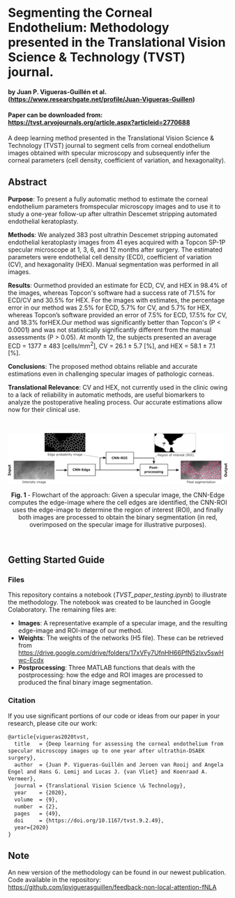 # Segmenting the Corneal Endothelium: Methodology presented in the Translational Vision Science & Technology (TVST) journal.
#### by Juan P. Vigueras-Guillén et al. (https://www.researchgate.net/profile/Juan-Vigueras-Guillen) 
#### Paper can be downloaded from: https://tvst.arvojournals.org/article.aspx?articleid=2770688

A deep learning method presented in the Translational Vision Science & Technology (TVST) journal to segment cells from corneal endothelium images obtained with specular microscopy and subsequently infer the corneal parameters (cell density, coefficient of variation, and hexagonality).

## Abstract

**Purpose**: To present a fully automatic method to estimate the corneal endothelium parameters fromspecular microscopy images and to use it to study a one-year follow-up after ultrathin Descemet stripping automated endothelial keratoplasty.

**Methods**: We analyzed 383 post ultrathin Descemet stripping automated endothelial keratoplasty images from 41 eyes acquired with a Topcon SP-1P specular microscope at 1, 3, 6, and 12 months after surgery. The estimated parameters were endothelial cell density (ECD), coefficient of variation (CV), and hexagonality (HEX). Manual segmentation was performed in all images.

**Results**: Ourmethod provided an estimate for ECD, CV, and HEX in 98.4% of the images, whereas Topcon's software had a success rate of 71.5% for ECD/CV and 30.5% for HEX. For the images with estimates, the percentage error in our method was 2.5% for ECD, 5.7% for CV, and 5.7% for HEX, whereas Topcon’s software provided an error of 7.5% for ECD, 17.5% for CV, and 18.3% forHEX.Our method was significantly better than Topcon's (P < 0.0001) and was not statistically significantly different from the manual assessments (P > 0.05). At month 12, the subjects presented an average ECD = 1377 ± 483 [cells/mm<sup>2</sup>], CV = 26.1 ± 5.7 [%], and HEX = 58.1 ± 7.1 [%].

**Conclusions**: The proposed method obtains reliable and accurate estimations even in challenging specular images of pathologic corneas.

**Translational Relevance**: CV and HEX, not currently used in the clinic owing to a lack of reliability in automatic methods, are useful biomarkers to analyze the postoperative healing process. Our accurate estimations allow now for their clinical use.

&nbsp;

<p align="center">
<img src="figures/Framework_CNNs_(TVST_figure).jpg" width="900px"/>
</p>
<p align="center">
<b>Fig. 1 </b> - Flowchart of the approach: Given a specular image, the CNN-Edge computes the edge-image where the cell edges are identified, the CNN-ROI uses the edge-image to determine the region of interest (ROI), and finally both images are processed to obtain the binary segmentation (in red, overimposed on the specular image for illustrative purposes).
</p>

&nbsp;

## Getting Started Guide

### Files

This repository contains a notebook (_TVST_paper_testing.ipynb_) to illustrate the methodology. The notebook was created to be launched in Google Colaboratory. The remaining files are:

* **Images**: A representative example of a specular image, and the resulting edge-image and ROI-image of our method.
* **Weights**: The weights of the networks (H5 file). These can be retrieved from https://drive.google.com/drive/folders/17xVFy7UfnHH66PfN5zlxv5swHwc-Ecdx
* **Postprocessing**: Three MATLAB functions that deals with the postprocessing: how the edge and ROI images are processed to produced the final binary image segmentation.


### Citation

If you use significant portions of our code or ideas from our paper in your research, please cite our work:
```
@article{vigueras2020tvst,
  title   = {Deep learning for assessing the corneal endothelium from specular microscopy images up to one year after ultrathin-DSAEK surgery},
  author  = {Juan P. Vigueras-Guillén and Jeroen van Rooij and Angela Engel and Hans G. Lemij and Lucas J. {van Vliet} and Koenraad A. Vermeer},
  journal = {Translational Vision Science \& Technology},
  year    = {2020},
  volume  = {9},
  number  = {2},
  pages   = {49},
  doi     = {https://doi.org/10.1167/tvst.9.2.49},
  year={2020}
}
```

## Note

An new version of the methodology can be found in our newest publication. Code available in the repository: https://github.com/jpviguerasguillen/feedback-non-local-attention-fNLA
